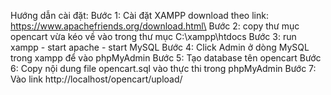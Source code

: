 Hướng dẫn cài đặt:
Bước 1: Cài đặt XAMPP
	download theo link:  https://www.apachefriends.org/download.html\
Bước 2: copy thư mục opencart vừa kéo về vào trong thư mục C:\xampp\htdocs
Bước 3: run xampp
	- start apache
	- start MySQL
Bước 4: Click Admin ở dòng MySQL trong xampp để vào phpMyAdmin
Bước 5: Tạo database tên opencart
Bước 6: Copy nội dung file opencart.sql vào thực thi trong phpMyAdmin
Bước 7: Vào link http://localhost/opencart/upload/
